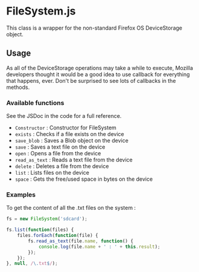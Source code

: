 FileSystem.js
=============

This class is a wrapper for the non-standard Firefox OS DeviceStorage object.

## Usage

As all of the DeviceStorage operations may take a while to execute, Mozilla
developers thought it would be a good idea to use callback for everything that
happens, ever. Don't be surprised to see lots of callbacks in the methods.

### Available functions

See the JSDoc in the code for a full reference.

* `Constructor` : Constructor for FileSystem
* `exists` : Checks if a file exists on the device
* `save_blob` : Saves a Blob object on the device
* `save` : Saves a text file on the device
* `open` : Opens a file from the device
* `read_as_text` : Reads a text file from the device
* `delete` : Deletes a file from the device
* `list` : Lists files on the device
* `space` : Gets the free/used space in bytes on the device

### Examples

To get the content of all the .txt files on the system :

```javascript
fs = new FileSystem('sdcard');

fs.list(function(files) {
    files.forEach(function(file) {
        fs.read_as_text(file.name, function() {
            console.log(file.name + ' : ' + this.result);
        });
    });
}, null, /\.txt$/);
```
